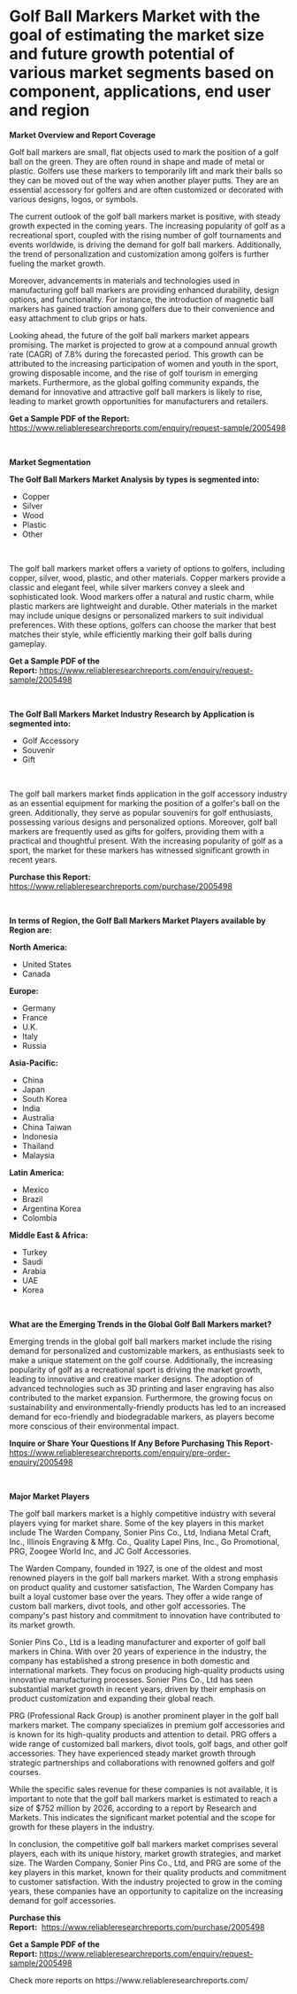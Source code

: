 <p><h1>Golf Ball Markers Market with the goal of estimating the market size and future growth potential of various market segments based on component, applications, end user and region</h1></p><p><strong>Market Overview and Report Coverage</strong></p>
<p><p>Golf ball markers are small, flat objects used to mark the position of a golf ball on the green. They are often round in shape and made of metal or plastic. Golfers use these markers to temporarily lift and mark their balls so they can be moved out of the way when another player putts. They are an essential accessory for golfers and are often customized or decorated with various designs, logos, or symbols.</p><p>The current outlook of the golf ball markers market is positive, with steady growth expected in the coming years. The increasing popularity of golf as a recreational sport, coupled with the rising number of golf tournaments and events worldwide, is driving the demand for golf ball markers. Additionally, the trend of personalization and customization among golfers is further fueling the market growth.</p><p>Moreover, advancements in materials and technologies used in manufacturing golf ball markers are providing enhanced durability, design options, and functionality. For instance, the introduction of magnetic ball markers has gained traction among golfers due to their convenience and easy attachment to club grips or hats.</p><p>Looking ahead, the future of the golf ball markers market appears promising. The market is projected to grow at a compound annual growth rate (CAGR) of 7.8% during the forecasted period. This growth can be attributed to the increasing participation of women and youth in the sport, growing disposable income, and the rise of golf tourism in emerging markets. Furthermore, as the global golfing community expands, the demand for innovative and attractive golf ball markers is likely to rise, leading to market growth opportunities for manufacturers and retailers.</p></p>
<p><strong>Get a Sample PDF of the Report:</strong> <a href="https://www.reliableresearchreports.com/enquiry/request-sample/2005498">https://www.reliableresearchreports.com/enquiry/request-sample/2005498</a></p>
<p>&nbsp;</p>
<p><strong>Market Segmentation</strong></p>
<p><strong>The Golf Ball Markers Market Analysis by types is segmented into:</strong></p>
<p><ul><li>Copper</li><li>Silver</li><li>Wood</li><li>Plastic</li><li>Other</li></ul></p>
<p>&nbsp;</p>
<p><p>The golf ball markers market offers a variety of options to golfers, including copper, silver, wood, plastic, and other materials. Copper markers provide a classic and elegant feel, while silver markers convey a sleek and sophisticated look. Wood markers offer a natural and rustic charm, while plastic markers are lightweight and durable. Other materials in the market may include unique designs or personalized markers to suit individual preferences. With these options, golfers can choose the marker that best matches their style, while efficiently marking their golf balls during gameplay.</p></p>
<p><strong>Get a Sample PDF of the Report:</strong>&nbsp;<a href="https://www.reliableresearchreports.com/enquiry/request-sample/2005498">https://www.reliableresearchreports.com/enquiry/request-sample/2005498</a></p>
<p>&nbsp;</p>
<p><strong>The Golf Ball Markers Market Industry Research by Application is segmented into:</strong></p>
<p><ul><li>Golf Accessory</li><li>Souvenir</li><li>Gift</li></ul></p>
<p>&nbsp;</p>
<p><p>The golf ball markers market finds application in the golf accessory industry as an essential equipment for marking the position of a golfer's ball on the green. Additionally, they serve as popular souvenirs for golf enthusiasts, possessing various designs and personalized options. Moreover, golf ball markers are frequently used as gifts for golfers, providing them with a practical and thoughtful present. With the increasing popularity of golf as a sport, the market for these markers has witnessed significant growth in recent years.</p></p>
<p><strong>Purchase this Report:</strong>&nbsp; <a href="https://www.reliableresearchreports.com/purchase/2005498">https://www.reliableresearchreports.com/purchase/2005498</a></p>
<p>&nbsp;</p>
<p><strong>In terms of Region, the Golf Ball Markers Market Players available by Region are:</strong></p>
<p>
    <p> <strong> North America: </strong>
        <ul>
            <li>United States</li>
            <li>Canada</li>
        </ul>
        </p> 
    <p> <strong> Europe: </strong>
        <ul>
            <li>Germany</li>
            <li>France</li>
            <li>U.K.</li>
            <li>Italy</li>
            <li>Russia</li>
        </ul>
        </p> 
    <p> <strong> Asia-Pacific: </strong>
        <ul>
            <li>China</li>
            <li>Japan</li>
            <li>South Korea</li>
            <li>India</li>
            <li>Australia</li>
            <li>China Taiwan</li>
            <li>Indonesia</li>
            <li>Thailand</li>
            <li>Malaysia</li>
        </ul>
        </p> 
    <p> <strong> Latin America: </strong>
        <ul>
            <li>Mexico</li>
            <li>Brazil</li>
            <li>Argentina Korea</li>
            <li>Colombia</li>
        </ul>
        </p> 
    <p> <strong> Middle East & Africa: </strong>
        <ul>
            <li>Turkey</li>
            <li>Saudi</li>
            <li>Arabia</li>
            <li>UAE</li>
            <li>Korea</li>
        </ul>
    </p>
    </p>
<p>&nbsp;</p>
<p><strong>What are the Emerging Trends in the Global Golf Ball Markers market?</strong></p>
<p><p>Emerging trends in the global golf ball markers market include the rising demand for personalized and customizable markers, as enthusiasts seek to make a unique statement on the golf course. Additionally, the increasing popularity of golf as a recreational sport is driving the market growth, leading to innovative and creative marker designs. The adoption of advanced technologies such as 3D printing and laser engraving has also contributed to the market expansion. Furthermore, the growing focus on sustainability and environmentally-friendly products has led to an increased demand for eco-friendly and biodegradable markers, as players become more conscious of their environmental impact.</p></p>
<p><strong>Inquire or Share Your Questions If Any Before Purchasing This Report</strong>- <a href="https://www.reliableresearchreports.com/enquiry/pre-order-enquiry/2005498">https://www.reliableresearchreports.com/enquiry/pre-order-enquiry/2005498</a></p>
<p>&nbsp;</p>
<p><strong>Major Market Players</strong></p>
<p><p>The golf ball markers market is a highly competitive industry with several players vying for market share. Some of the key players in this market include The Warden Company, Sonier Pins Co., Ltd, Indiana Metal Craft, Inc., Illinois Engraving & Mfg. Co., Quality Lapel Pins, Inc., Go Promotional, PRG, Zoogee World Inc, and JC Golf Accessories.</p><p>The Warden Company, founded in 1927, is one of the oldest and most renowned players in the golf ball markers market. With a strong emphasis on product quality and customer satisfaction, The Warden Company has built a loyal customer base over the years. They offer a wide range of custom ball markers, divot tools, and other golf accessories. The company's past history and commitment to innovation have contributed to its market growth.</p><p>Sonier Pins Co., Ltd is a leading manufacturer and exporter of golf ball markers in China. With over 20 years of experience in the industry, the company has established a strong presence in both domestic and international markets. They focus on producing high-quality products using innovative manufacturing processes. Sonier Pins Co., Ltd has seen substantial market growth in recent years, driven by their emphasis on product customization and expanding their global reach.</p><p>PRG (Professional Rack Group) is another prominent player in the golf ball markers market. The company specializes in premium golf accessories and is known for its high-quality products and attention to detail. PRG offers a wide range of customized ball markers, divot tools, golf bags, and other golf accessories. They have experienced steady market growth through strategic partnerships and collaborations with renowned golfers and golf courses.</p><p>While the specific sales revenue for these companies is not available, it is important to note that the golf ball markers market is estimated to reach a size of $752 million by 2026, according to a report by Research and Markets. This indicates the significant market potential and the scope for growth for these players in the industry.</p><p>In conclusion, the competitive golf ball markers market comprises several players, each with its unique history, market growth strategies, and market size. The Warden Company, Sonier Pins Co., Ltd, and PRG are some of the key players in this market, known for their quality products and commitment to customer satisfaction. With the industry projected to grow in the coming years, these companies have an opportunity to capitalize on the increasing demand for golf accessories.</p></p>
<p><strong>Purchase this Report:</strong>&nbsp;&nbsp;<a href="https://www.reliableresearchreports.com/purchase/2005498">https://www.reliableresearchreports.com/purchase/2005498</a></p>
<p></p>
<p><strong>Get a Sample PDF of the Report:</strong>&nbsp;<a href="https://www.reliableresearchreports.com/enquiry/request-sample/2005498">https://www.reliableresearchreports.com/enquiry/request-sample/2005498</a></p>
<p>Check more reports on https://www.reliableresearchreports.com/</p>